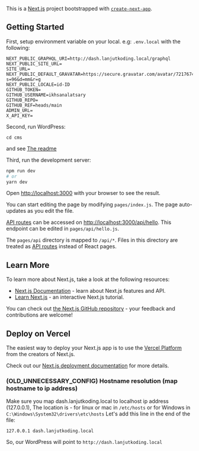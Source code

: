 This is a [Next.js](https://nextjs.org/) project bootstrapped with [`create-next-app`](https://github.com/vercel/next.js/tree/canary/packages/create-next-app).

## Getting Started

First, setup environment variable on your local. e.g: `.env.local` with the following:

```
NEXT_PUBLIC_GRAPHQL_URI=http://dash.lanjutkoding.local/graphql
NEXT_PUBLIC_SITE_URL=
SITE_URL=
NEXT_PUBLIC_DEFAULT_GRAVATAR=https://secure.gravatar.com/avatar/72176749cff2f81f6bf56178ec7b2c64?s=96&d=mm&r=g
NEXT_PUBLIC_LOCALE=id-ID
GITHUB_TOKEN=
GITHUB_USERNAME=ikhsanalatsary
GITHUB_REPO=
GITHUB_REF=heads/main
ADMIN_URL=
X_API_KEY=
```

Second, run WordPress:

```
cd cms
```

and see [The readme](cms/README.md)

Third, run the development server:

```bash
npm run dev
# or
yarn dev
```

Open [http://localhost:3000](http://localhost:3000) with your browser to see the result.

You can start editing the page by modifying `pages/index.js`. The page auto-updates as you edit the file.

[API routes](https://nextjs.org/docs/api-routes/introduction) can be accessed on [http://localhost:3000/api/hello](http://localhost:3000/api/hello). This endpoint can be edited in `pages/api/hello.js`.

The `pages/api` directory is mapped to `/api/*`. Files in this directory are treated as [API routes](https://nextjs.org/docs/api-routes/introduction) instead of React pages.

## Learn More

To learn more about Next.js, take a look at the following resources:

- [Next.js Documentation](https://nextjs.org/docs) - learn about Next.js features and API.
- [Learn Next.js](https://nextjs.org/learn) - an interactive Next.js tutorial.

You can check out [the Next.js GitHub repository](https://github.com/vercel/next.js/) - your feedback and contributions are welcome!

## Deploy on Vercel

The easiest way to deploy your Next.js app is to use the [Vercel Platform](https://vercel.com/new?utm_medium=default-template&filter=next.js&utm_source=create-next-app&utm_campaign=create-next-app-readme) from the creators of Next.js.

Check out our [Next.js deployment documentation](https://nextjs.org/docs/deployment) for more details.

### (OLD_UNNECESSARY_CONFIG) Hostname resolution (map hostname to ip address)

Make sure you map dash.lanjutkoding.local to localhost ip address (127.0.0.1),
The location is - for linux or mac in `/etc/hosts` or for Windows in `C:\Windows\System32\drivers\etc\hosts`
Let's add this line in the end of the file:

```
127.0.0.1 dash.lanjutkoding.local
```

So, our WordPress will point to `http://dash.lanjutkoding.local`
